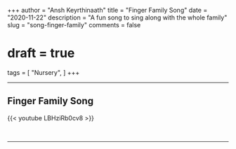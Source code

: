 +++
author = "Ansh Keyrthinaath"
title = "Finger Family Song"
date = "2020-11-22"
description = "A fun song to sing along with the whole family"
slug = "song-finger-family"
comments = false
# draft = true
tags = [
    "Nursery",
]
+++

---

## Finger Family Song

{{< youtube LBHziRb0cv8 >}}

<br>

---
